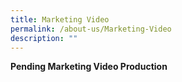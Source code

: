 ```yaml
---
title: Marketing Video
permalink: /about-us/Marketing-Video
description: ""
---
```

**Pending Marketing Video Production**